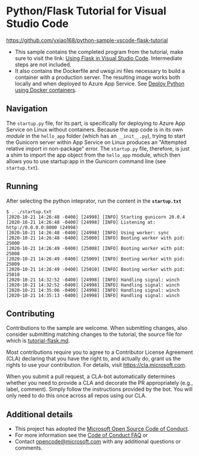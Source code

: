# Python/Flask Tutorial for Visual Studio Code

https://github.com/yxiao168/python-sample-vscode-flask-tutorial



* This sample contains the completed program from the tutorial, make sure to visit the link: [Using Flask in Visual Studio Code](https://code.visualstudio.com/docs/python/tutorial-flask). Intermediate steps are not included.
* It also contains the Dockerfile and uwsgi.ini files necessary to build a container with a production server. The resulting image works both locally and when deployed to Azure App Service. See [Deploy Python using Docker containers](https://code.visualstudio.com/docs/python/tutorial-deploy-containers).

## Navigation

The `startup.py` file, for its part, is specifically for deploying to Azure App Service on Linux without containers. Because the app code is in its own *module* in the `hello_app` folder (which has an `__init__.py`), trying to start the Gunicorn server within App Service on Linux produces an "Attempted relative import in non-package" error. The `startup.py` file, therefore, is just a shim to import the app object from the `hello_app` module, which then allows you to use startup:app in the Gunicorn command line (see `startup.txt`).

## Running
After selecting the python inteprator, run the content in the **`startup.txt`**
```
$ . ./startup.txt 
[2020-10-21 14:26:48 -0400] [24998] [INFO] Starting gunicorn 20.0.4
[2020-10-21 14:26:48 -0400] [24998] [INFO] Listening at: http://0.0.0.0:8000 (24998)
[2020-10-21 14:26:48 -0400] [24998] [INFO] Using worker: sync
[2020-10-21 14:26:48 -0400] [25000] [INFO] Booting worker with pid: 25000
[2020-10-21 14:26:49 -0400] [25008] [INFO] Booting worker with pid: 25008
[2020-10-21 14:26:49 -0400] [25009] [INFO] Booting worker with pid: 25009
[2020-10-21 14:26:49 -0400] [25010] [INFO] Booting worker with pid: 25010
[2020-10-21 14:32:52 -0400] [24998] [INFO] Handling signal: winch
[2020-10-21 14:32:52 -0400] [24998] [INFO] Handling signal: winch
[2020-10-21 14:35:06 -0400] [24998] [INFO] Handling signal: winch
[2020-10-21 14:35:13 -0400] [24998] [INFO] Handling signal: winch
```

## Contributing

Contributions to the sample are welcome. When submitting changes, also consider submitting matching changes to the tutorial, the source file for which is [tutorial-flask.md](https://github.com/Microsoft/vscode-docs/blob/master/docs/python/tutorial-flask.md).

Most contributions require you to agree to a Contributor License Agreement (CLA) declaring that you have the right to, and actually do, grant us the rights to use your contribution. For details, visit https://cla.microsoft.com.

When you submit a pull request, a CLA-bot automatically determines whether you need to provide a CLA and decorate the PR appropriately (e.g., label, comment). Simply follow the instructions provided by the bot. You will only need to do this once across all repos using our CLA.

## Additional details

* This project has adopted the [Microsoft Open Source Code of Conduct](https://opensource.microsoft.com/codeofconduct/).
* For more information see the [Code of Conduct FAQ](https://opensource.microsoft.com/codeofconduct/faq/) or
* Contact [opencode@microsoft.com](mailto:opencode@microsoft.com) with any additional questions or comments.
